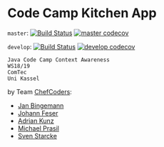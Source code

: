 # Code Camp Kitchen App

`master`:
[![Build Status](https://travis-ci.org/chef-coders/ComTec-Kitchen.svg?branch=master)](https://travis-ci.org/chef-coders/ComTec-Kitchen)
[![master codecov](https://codecov.io/gh/chef-coders/ComTec-Kitchen/branch/master/graph/badge.svg)](https://codecov.io/gh/chef-coders/ComTec-Kitchen)

`develop`:
[![Build Status](https://travis-ci.org/chef-coders/ComTec-Kitchen.svg?branch=develop)](https://travis-ci.org/chef-coders/ComTec-Kitchen)
[![develop codecov](https://codecov.io/gh/chef-coders/ComTec-Kitchen/branch/develop/graph/badge.svg)](https://codecov.io/gh/chef-coders/ComTec-Kitchen)

```
Java Code Camp Context Awareness
WS18/19
ComTec
Uni Kassel
```

by Team [ChefCoders](https://github.com/chef-coders):

- [Jan Bingemann](https://github.com/jannb97)
- [Johann Feser](https://github.com/Johann13)
- [Adrian Kunz](https://github.com/Clashsoft)
- [Michael Prasil](https://github.com/MichaelPrasil)
- [Sven Starcke](https://github.com/sst97)
